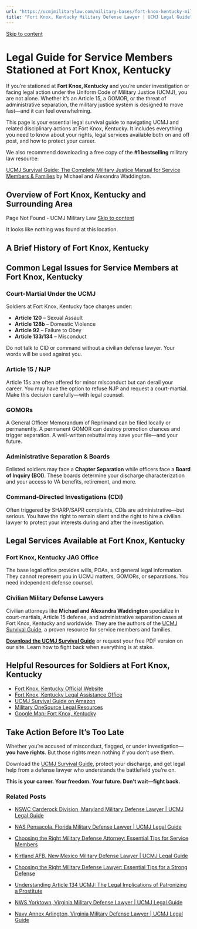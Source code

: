 ```yaml
---
url: "https://ucmjmilitarylaw.com/military-bases/fort-knox-kentucky-military-defense-lawyer-ucmj-legal-guide/"
title: "Fort Knox, Kentucky Military Defense Lawyer | UCMJ Legal Guide"
---
```


[Skip to content](https://ucmjmilitarylaw.com/military-bases/fort-knox-kentucky-military-defense-lawyer-ucmj-legal-guide/#content)

# Legal Guide for Service Members Stationed at Fort Knox, Kentucky

If you’re stationed at **Fort Knox, Kentucky** and you’re under investigation or facing legal action under the Uniform Code of Military Justice (UCMJ), you are not alone. Whether it’s an Article 15, a GOMOR, or the threat of administrative separation, the military justice system is designed to move fast—and it can feel overwhelming.

This page is your essential legal survival guide to navigating UCMJ and related disciplinary actions at Fort Knox, Kentucky. It includes everything you need to know about your rights, legal services available both on and off post, and how to protect your career.

We also recommend downloading a free copy of the **#1 bestselling** military law resource:

[UCMJ Survival Guide: The Complete Military Justice Manual for Service Members & Families](https://www.amazon.com/dp/B0FCDD3B2Z) by Michael and Alexandra Waddington.

## Overview of Fort Knox, Kentucky and Surrounding Area

Page Not Found - UCMJ Military Law [Skip to content](https://ucmjmilitarylaw.com/military-bases/fort-knox-kentucky-military-defense-lawyer-ucmj-legal-guide/%7Blocation7#content)

It looks like nothing was found at this location.

## A Brief History of Fort Knox, Kentucky

## Common Legal Issues for Service Members at Fort Knox, Kentucky

### Court-Martial Under the UCMJ

Soldiers at Fort Knox, Kentucky face charges under:

- **Article 120** – Sexual Assault
- **Article 128b** – Domestic Violence
- **Article 92** – Failure to Obey
- **Article 133/134** – Misconduct

Do not talk to CID or command without a civilian defense lawyer. Your words will be used against you.

### Article 15 / NJP

Article 15s are often offered for minor misconduct but can derail your career. You may have the option to refuse NJP and request a court-martial. Make this decision carefully—with legal counsel.

### GOMORs

A General Officer Memorandum of Reprimand can be filed locally or permanently. A permanent GOMOR can destroy promotion chances and trigger separation. A well-written rebuttal may save your file—and your future.

### Administrative Separation & Boards

Enlisted soldiers may face a **Chapter Separation** while officers face a **Board of Inquiry (BOI)**. These boards determine your discharge characterization and your access to VA benefits, retirement, and more.

### Command-Directed Investigations (CDI)

Often triggered by SHARP/SAPR complaints, CDIs are administrative—but serious. You have the right to remain silent and the right to hire a civilian lawyer to protect your interests during and after the investigation.

## Legal Services Available at Fort Knox, Kentucky

### Fort Knox, Kentucky JAG Office

The base legal office provides wills, POAs, and general legal information. They cannot represent you in UCMJ matters, GOMORs, or separations. You need independent defense counsel.

### Civilian Military Defense Lawyers

Civilian attorneys like **Michael and Alexandra Waddington** specialize in court-martials, Article 15 defense, and administrative separation cases at Fort Knox, Kentucky and worldwide. They are the authors of the [UCMJ Survival Guide](https://www.amazon.com/dp/B0FCDD3B2Z), a proven resource for service members and families.

**[Download the UCMJ Survival Guide](https://www.amazon.com/dp/B0FCDD3B2Z)** or request your free PDF version on our site. Learn how to fight back when everything is at stake.

## Helpful Resources for Soldiers at Fort Knox, Kentucky

- [Fort Knox, Kentucky Official Website](https://ucmjmilitarylaw.com/military-bases/fort-knox-kentucky-military-defense-lawyer-ucmj-legal-guide/%7Blocation12%7D)
- [Fort Knox, Kentucky Legal Assistance Office](https://ucmjmilitarylaw.com/military-bases/fort-knox-kentucky-military-defense-lawyer-ucmj-legal-guide/%7Blocation13%7D)
- [UCMJ Survival Guide on Amazon](https://www.amazon.com/dp/B0FCDD3B2Z)
- [Military OneSource Legal Resources](https://www.militaryonesource.mil/legal/)
- [Google Map: Fort Knox, Kentucky](https://ucmjmilitarylaw.com/military-bases/fort-knox-kentucky-military-defense-lawyer-ucmj-legal-guide/%7Blocation14%7D)

## Take Action Before It’s Too Late

Whether you’re accused of misconduct, flagged, or under investigation— **you have rights**. But those rights mean nothing if you don’t use them.

Download the [UCMJ Survival Guide](https://www.amazon.com/dp/B0FCDD3B2Z), protect your discharge, and get legal help from a defense lawyer who understands the battlefield you’re on.

**This is your career. Your freedom. Your future. Don’t wait—fight back.**

### Related Posts

- [NSWC Carderock Division, Maryland Military Defense Lawyer \| UCMJ Legal Guide](https://ucmjmilitarylaw.com/military-bases/nswc-carderock-division-maryland-military-defense-lawyer-ucmj-legal-guide/)
- [NAS Pensacola, Florida Military Defense Lawyer \| UCMJ Legal Guide](https://ucmjmilitarylaw.com/military-bases/nas-pensacola-florida-military-defense-lawyer-ucmj-legal-guide/)
- [Choosing the Right Military Defense Attorney: Essential Tips for Service Members](https://ucmjmilitarylaw.com/military-defense-attorney-2/)
- [Kirtland AFB, New Mexico Military Defense Lawyer \| UCMJ Legal Guide](https://ucmjmilitarylaw.com/military-bases/kirtland-afb-new-mexico-military-defense-lawyer-ucmj-legal-guide/)

- [Choosing the Right Military Defense Lawyer: Essential Tips for a Strong Defense](https://ucmjmilitarylaw.com/military-defense-lawyer-2/)
- [Understanding Article 134 UCMJ: The Legal Implications of Patronizing a Prostitute](https://ucmjmilitarylaw.com/article-134-ucmj-patronizing-a-prostitute/)
- [NWS Yorktown, Virginia Military Defense Lawyer \| UCMJ Legal Guide](https://ucmjmilitarylaw.com/military-bases/nws-yorktown-virginia-military-defense-lawyer-ucmj-legal-guide/)
- [Navy Annex Arlington, Virginia Military Defense Lawyer \| UCMJ Legal Guide](https://ucmjmilitarylaw.com/navy-annex-arlington-virginia-military-defense-lawyer-ucmj-legal-guide/)
